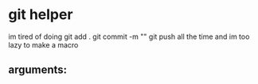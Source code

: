 # git helper
im tired of doing git add . git commit -m "" git push all the time and im too lazy to make a macro

## arguments:
